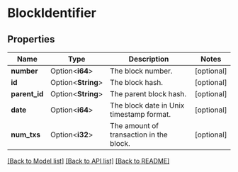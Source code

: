 # BlockIdentifier

## Properties

Name | Type | Description | Notes
------------ | ------------- | ------------- | -------------
**number** | Option<**i64**> | The block number. | [optional]
**id** | Option<**String**> | The block hash. | [optional]
**parent_id** | Option<**String**> | The parent block hash. | [optional]
**date** | Option<**i64**> | The block date in Unix timestamp format. | [optional]
**num_txs** | Option<**i32**> | The amount of transaction in the block. | [optional]

[[Back to Model list]](../README.md#documentation-for-models) [[Back to API list]](../README.md#documentation-for-api-endpoints) [[Back to README]](../README.md)



